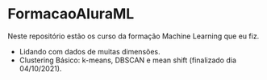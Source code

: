 # FormacaoAluraML

Neste repositório estão os curso da formação Machine Learning que eu fiz.

* Lidando com dados de muitas dimensões.
* Clustering Básico: k-means, DBSCAN e mean shift (finalizado dia 04/10/2021).
